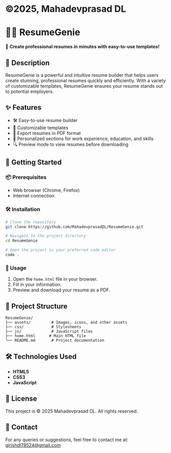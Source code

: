 # ©2025, Mahadevprasad DL 

# 🧙‍♂️ ResumeGenie

🚀 **Create professional resumes in minutes with easy-to-use templates!**

## 📖 Description
ResumeGenie is a powerful and intuitive resume builder that helps users create stunning, professional resumes quickly and efficiently. With a variety of customizable templates, ResumeGenie ensures your resume stands out to potential employers.

## ✨ Features
- 🛠️ Easy-to-use resume builder
- 🎨 Customizable templates
- 📄 Export resumes in PDF format
- 💼 Personalized sections for work experience, education, and skills
- 🔍 Preview mode to view resumes before downloading

## 🚀 Getting Started
### 📦 Prerequisites
- Web browser (Chrome, Firefox)
- Internet connection

### 🛠️ Installation
```bash
# Clone the repository
git clone https://github.com/MahadevprasadDL/ResumeGenie.git

# Navigate to the project directory
cd ResumeGenie

# Open the project in your preferred code editor
code .
```

### 🏃 Usage
1. Open the `home.html` file in your browser.
2. Fill in your information.
3. Preview and download your resume as a PDF.

## 📂 Project Structure
```
ResumeGenie/
├── assets/         # Images, icons, and other assets
├── css/            # Stylesheets
├── js/             # JavaScript files
├── home.html      # Main HTML file
└── README.md       # Project documentation
```

## 🛠️ Technologies Used
- **HTML5**
- **CSS3**
- **JavaScript**


## 📜 License
This project is © 2025 Mahadevprasad DL. All rights reserved.

## 📧 Contact
For any queries or suggestions, feel free to contact me at: [girishdl78524@gmail.com](girishdl78524@gmail.com)

